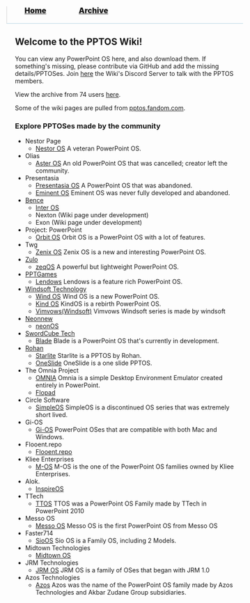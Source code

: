 <blockquote style="background: #0000;border-bottom: 1px solid #B2D2E1;height: 30px;margin: 0 -20px 20px;padding: 0px 20px 9px 40px;">
  <p style=""><a href="https://hexa-one.github.io/pptos-wiki/" style="font-size: 17px;font-weight: 900;font-style: normal;text-shadow: rgba(255,255,255,0.9) 0 1px 0;">Home</a>&nbsp;&nbsp;&nbsp;&nbsp;&nbsp;&nbsp;&nbsp;&nbsp;&nbsp;&nbsp;&nbsp;&nbsp;&nbsp;&nbsp;&nbsp;&nbsp;&nbsp;&nbsp;
    <a href="https://hexa-one.github.io/pptos-wiki/archive/" style="font-size: 17px;font-weight: 900;font-style: normal;text-shadow: rgba(255,255,255,0.9) 0 1px 0;">Archive</a>
  </p>
</blockquote>

## Welcome to the PPTOS Wiki!
You can view any PowerPoint OS here, and also download them. If something's missing, please contribute via GitHub and add the missing details/PPTOSes. 
Join [here](https://discord.gg/FAtAkCadDr) the Wiki's Discord Server to talk with the PPTOS members.

View the archive from 74 users [here](https://hexa-one.github.io/pptos-wiki/archive/).

Some of the wiki pages are pulled from [pptos.fandom.com](https://pptos.fandom.com/wiki/PPTOS_Wiki).

### Explore PPTOSes made by the community

- Nestor Page
  - [Nestor OS](wiki/Nestor_OS)
  A veteran PowerPoint OS.
- Olias
  - [Aster OS](wiki/Aster_OS)
  An old PowerPoint OS that was cancelled; creator left the community.
- Presentasia
  - [Presentasia OS](wiki/Presentasia_OS)
  A PowerPoint OS that was abandoned.
  - [Eminent OS](wiki/Eminent_OS)
  Eminent OS was never fully developed and abandoned.
- [Bence](https://github.com/ben21ce)
  - [Inter OS](wiki/Inter_OS)
  - Nexton (Wiki page under development)
  - Exon (Wiki page under development)
- Project: PowerPoint
  - [Orbit OS](wiki/Orbit_OS)
  Orbit OS is a PowerPoint OS with a lot of features.
- Twg
  - [Zenix OS](wiki/Zenix_OS)
  Zenix OS is a new and interesting PowerPoint OS.
- [Zulo](https://github.com/ZuloYT)
  - [zeqOS](wiki/Zeq_OS/)
  A powerful but lightweight PowerPoint OS.
- [PPTGames](https://github.com/PPTGames)
  - [Lendows](wiki/Lendows) Lendows is a feature rich PowerPoint OS. 
- [Windsoft Technology](https://github.com/Windsoft01)
  - [Wind OS](wiki/Wind_OS) Wind OS is a new PowerPoint OS.
  - [Kind OS](wiki/Kind_OS) KindOS is a rebirth PowerPoint OS.
  - [Vimvows(Windsoft)](wiki/Vimvows) Vimvows Windsoft series is made by windsoft
- [Neonnew](https://github.com/neonnew)
  - [neonOS](wiki/NeonOS) 
- [SwordCube Tech](https://github.com/swordcube)
  - [Blade](wiki/Blade/) Blade is a PowerPoint OS that's currently in development.
- [Rohan](https://github.com/Rohan287)
  - [Starlite](wiki/Starlite) Starlite is a PPTOS by Rohan.
  - [OneSlide](wiki/OneSlide) OneSlide is a one slide PPTOS.
- The Omnia Project
  - [OMNIA](wiki/Omnia) Omnia is a simple Desktop Environment Emulator created entirely in PowerPoint.
  - [Flopad](wiki/Flopad_OS)
- Circle Software
  - [SimpleOS](wiki/Simple_OS) SimpleOS is a discontinued OS series that was extremely short lived.
- Gi-OS
  - [Gi-OS](wiki/Gi-OS) PowerPoint OSes that are compatible with both Mac and Windows.
- Flooent.repo
  - [Flooent.repo](wiki/Flooent.repo)
- Kliee Enterprises
  - [M-OS](wiki/M-OS) M-OS is the one of the PowerPoint OS families owned by Kliee Enterprises.
- Alok.
  - [InspireOS](wiki/Inspire_OS)
- TTech
  - [TTOS](wiki/TTOS/) TTOS was a PowerPoint OS Family made by TTech in PowerPoint 2010
- Messo OS
  - [Messo OS](wiki/Messo_OS/) Messo OS is the first PowerPoint OS from Messo OS
- Faster714
  - [SioOS](wiki/Sio_OS) Sio OS is a Family OS, including 2 Models.
- Midtown Technologies
  - [Midtown OS](wiki/Midtown_OS)
- JRM Technologies
  - [JRM OS](wiki/JRM_OS) JRM OS is a family of OSes that began with JRM 1.0
- Azos Technologies
  - [Azos](wiki/Azos/) Azos was the name of the PowerPoint OS family made by Azos Technologies and Akbar Zudane Group subsidiaries.

<body style="background-image: url(https://raw.githubusercontent.com/hexa-one/pptos-wiki/gh-pages/assets/background/background.png);background-repeat: no-repeat;background-attachment: fixed;background-size: cover;">
